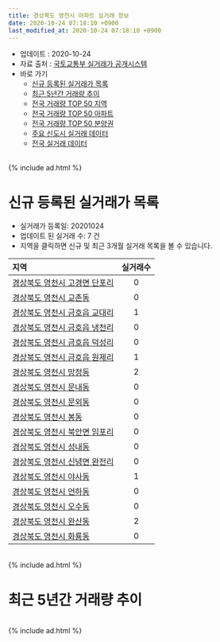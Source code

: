 ```yaml
---
title: 경상북도 영천시 아파트 실거래 정보
date: 2020-10-24 07:18:10 +0900
last_modified_at: 2020-10-24 07:18:10 +0900
---
```


* 업데이트 : 2020-10-24
* 자료 출처 : [국토교통부 실거래가 공개시스템](http://rt.molit.go.kr)
* 바로 가기
    * [신규 등록된 실거래가 목록](#신규-등록된-실거래가-목록)
    * [최근 5년간 거래량 추이](#최근-5년간-거래량-추이)
    * [전국 거래량 TOP 50 지역](https://inasie.github.io/apt-trade-info/최근-3개월-전국에서-가장-거래가-많이-발생한-지역)
    * [전국 거래량 TOP 50 아파트](https://inasie.github.io/apt-trade-info/최근-3개월-전국에서-가장-거래가-많이-발생한-아파트)
    * [전국 거래량 TOP 50 분양권](https://inasie.github.io/apt-trade-info/최근-3개월-전국에서-가장-거래가-많이-발생한-분양권)
    * [주요 신도시 실거래 데이터](https://inasie.github.io/apt-trade-info/주요-신도시)
    * [전국 실거래 데이터](https://inasie.github.io/apt-trade-info/전국)

<br>
{% include ad.html %}
<br>

# 신규 등록된 실거래가 목록
* 실거래가 등록일: 20201024
* 업데이트 된 실거래 수: 7 건
* 지역을 클릭하면 신규 및 최근 3개월 실거래 목록을 볼 수 있습니다.


|지역|실거래수|
|:---|:---:|
|[경상북도 영천시 고경면 단포리](https://inasie.github.io/apt-trade-info/경상북도-영천시-고경면-단포리)|0|
|[경상북도 영천시 교촌동](https://inasie.github.io/apt-trade-info/경상북도-영천시-교촌동)|0|
|[경상북도 영천시 금호읍 교대리](https://inasie.github.io/apt-trade-info/경상북도-영천시-금호읍-교대리)|1|
|[경상북도 영천시 금호읍 냉천리](https://inasie.github.io/apt-trade-info/경상북도-영천시-금호읍-냉천리)|0|
|[경상북도 영천시 금호읍 덕성리](https://inasie.github.io/apt-trade-info/경상북도-영천시-금호읍-덕성리)|0|
|[경상북도 영천시 금호읍 원제리](https://inasie.github.io/apt-trade-info/경상북도-영천시-금호읍-원제리)|1|
|[경상북도 영천시 망정동](https://inasie.github.io/apt-trade-info/경상북도-영천시-망정동)|2|
|[경상북도 영천시 문내동](https://inasie.github.io/apt-trade-info/경상북도-영천시-문내동)|0|
|[경상북도 영천시 문외동](https://inasie.github.io/apt-trade-info/경상북도-영천시-문외동)|0|
|[경상북도 영천시 봉동](https://inasie.github.io/apt-trade-info/경상북도-영천시-봉동)|0|
|[경상북도 영천시 북안면 임포리](https://inasie.github.io/apt-trade-info/경상북도-영천시-북안면-임포리)|0|
|[경상북도 영천시 성내동](https://inasie.github.io/apt-trade-info/경상북도-영천시-성내동)|0|
|[경상북도 영천시 신녕면 완전리](https://inasie.github.io/apt-trade-info/경상북도-영천시-신녕면-완전리)|0|
|[경상북도 영천시 야사동](https://inasie.github.io/apt-trade-info/경상북도-영천시-야사동)|1|
|[경상북도 영천시 언하동](https://inasie.github.io/apt-trade-info/경상북도-영천시-언하동)|0|
|[경상북도 영천시 오수동](https://inasie.github.io/apt-trade-info/경상북도-영천시-오수동)|0|
|[경상북도 영천시 완산동](https://inasie.github.io/apt-trade-info/경상북도-영천시-완산동)|2|
|[경상북도 영천시 화룡동](https://inasie.github.io/apt-trade-info/경상북도-영천시-화룡동)|0|


<br>
{% include ad.html %}
<br>

# 최근 5년간 거래량 추이


<div style="width:100%;">
    <canvas id="deal_progress" height="200"></canvas>
</div>

<script>
new Chart(document.getElementById("deal_progress"), {
    type: 'line',
    data: {
        labels: ['201510','201511','201512','201601','201602','201603','201604','201605','201606','201607','201608','201609','201610','201611','201612','201701','201702','201703','201704','201705','201706','201707','201708','201709','201710','201711','201712','201801','201802','201803','201804','201805','201806','201807','201808','201809','201810','201811','201812','201901','201902','201903','201904','201905','201906','201907','201908','201909','201910','201911','201912','202001','202002','202003','202004','202005','202006','202007','202008','202009','202010'],
        datasets: [{
            label: '매매',
            pointRadius: 1,
            data: [112, 70, 52, 54, 41, 63, 54, 48, 43, 39, 52, 52, 45, 52, 50, 49, 74, 70, 63, 47, 52, 52, 42, 50, 34, 54, 45, 72, 74, 86, 66, 53, 64, 47, 46, 61, 59, 85, 50, 57, 64, 93, 79, 59, 56, 59, 53, 60, 68, 55, 87, 57, 69, 75, 72, 98, 115, 103, 78, 74, 43],
            borderColor: "rgba(255, 201, 14, 1)",
            backgroundColor: "rgba(255, 201, 14, 0.5)",
            fill: false,
            lineTension: 0
        },{
            label: '전월세',
            pointRadius: 1,
            data: [29, 49, 30, 42, 57, 39, 68, 101, 65, 28, 16, 14, 30, 22, 17, 31, 61, 60, 91, 117, 50, 29, 46, 14, 43, 50, 38, 80, 47, 57, 80, 119, 51, 31, 39, 30, 36, 28, 23, 28, 50, 52, 53, 255, 58, 40, 38, 41, 43, 55, 31, 64, 75, 44, 29, 136, 53, 37, 53, 34, 15],
            borderColor: "rgba(0, 141, 185, 1)",
            backgroundColor: "rgba(0, 141, 185, 0.5)",
            fill: false,
            lineTension: 0
        }
        ]
    },
    options: {
        responsive: true,
        title: {
            display: false
        },
        tooltips: {
            mode: 'index',
            intersect: false
        },
        hover: {
            mode: 'nearest',
            intersect: true
        },
        scales: {
            xAxes: [{
                display: true,
                scaleLabel: {
                    display: true,
                    labelString: '년/월'
                }
            }],
            yAxes: [{
                display: true,
                ticks: {
                    suggestedMin: 0,
                },
                scaleLabel: {
                    display: true,
                    labelString: '실거래 수'
                }
            }]
        }
    }
});

</script>


<br>
{% include ad.html %}
<br>

